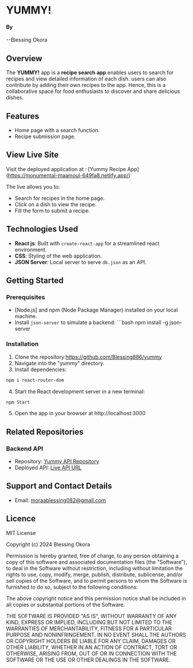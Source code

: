 # YUMMY!

#### By
--Blessing Okora

## Overview
The **YUMMY!** app is a **recipe search app** enables users to search for recipes and view detailed information of each dish. users can also contribute by adding their own recipes to the app. Hence, this is a collaborative space for food enthusiasts to discover and share delicious dishes.

## Features

- Home page with a search function.
- Recipe submission page.

## View Live Site

Visit the deployed application at : [Yummy Recipe App] (https://monumental-maamoul-649fa8.netlify.app/)

The live allows you to:

- Search for recipes in the home page.
- Click on a dish to view the recipe.
- Fill the form to submit a recipe.

## Technologies Used
- **React js**: Built with `create-react-app` for a streamlined react environment.
- **CSS**: Styling of the web application.
- **JSON Server**: Local server to serve `db.json` as an API.

## Getting Started

### Prerequisites
- [Node.js] and npm (Node Package Manager) installed on your local machine.
- Install `json-server` to simulate a backend: ```bash npm install -g json-server

### Installation

1. Clone the repository:https://github.com/Blessing886/yummy
2. Navigate into the "yummy" directory.
3. Install dependencies:
```bash 
npm i react-router-dom
```
4. Start the React development server in a new terminal:
```bash
npm Start
```
5. Open the app in your browser at http://localhost:3000

## Related Repositories

### Backend API

- Repository: [Yummy API Repository](https://github.com/Blessing886/yummy-app-back-end.git)
- Deployed API: [Live API URL](https://yummy-app-back-end.onrender.com)

## Support and Contact Details

- Email: <moraablessing082@gmail.com>

## Licence

MIT License

Copyright (c) 2024 Blessing Okora

Permission is hereby granted, free of charge, to any person obtaining a copy of this software and associated documentation files (the "Software"), to deal in the Software without restriction, including without limitation the rights to use, copy, modify, merge, publish, distribute, sublicense, and/or sell copies of the Software, and to permit persons to whom the Software is furnished to do so, subject to the following conditions:

The above copyright notice and this permission notice shall be included in all copies or substantial portions of the Software.

THE SOFTWARE IS PROVIDED "AS IS", WITHOUT WARRANTY OF ANY KIND, EXPRESS OR IMPLIED, INCLUDING BUT NOT LIMITED TO THE WARRANTIES OF MERCHANTABILITY, FITNESS FOR A PARTICULAR PURPOSE AND NONINFRINGEMENT. IN NO EVENT SHALL THE AUTHORS OR COPYRIGHT HOLDERS BE LIABLE FOR ANY CLAIM, DAMAGES OR OTHER LIABILITY, WHETHER IN AN ACTION OF CONTRACT, TORT OR OTHERWISE, ARISING FROM, OUT OF OR IN CONNECTION WITH THE SOFTWARE OR THE USE OR OTHER DEALINGS IN THE SOFTWARE.
